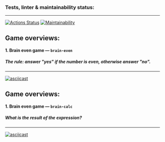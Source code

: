 ### Tests, linter & maintainability status:
<hr>

[![Actions Status](https://github.com/paultasov/php-project-45/workflows/hexlet-check/badge.svg)](https://github.com/paultasov/php-project-45/actions)
[![Maintainability](https://api.codeclimate.com/v1/badges/e091dafe0b00a5db8718/maintainability)](https://codeclimate.com/github/paultasov/php-project-45/maintainability)

## Game overviews:
#### 1. Brain even game — `brain-even`
##### _The rule: answer "yes" if the number is even, otherwise answer "no"._
***
[![asciicast](https://asciinema.org/a/zV5kZfCiDle97T0Lzc0jIfmrR.svg)](https://asciinema.org/a/zV5kZfCiDle97T0Lzc0jIfmrR)

## Game overviews:
#### 1. Brain even game — `brain-calc`
##### _What is the result of the expression?_
***
[![asciicast](https://asciinema.org/a/jdtTdGSnSbdoW8LF2OftrTnc5.svg)](https://asciinema.org/a/jdtTdGSnSbdoW8LF2OftrTnc5)